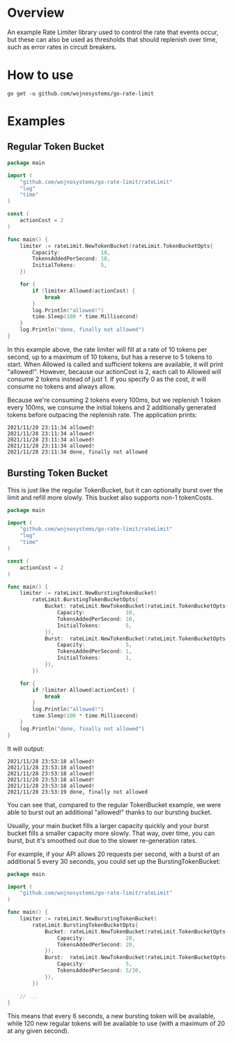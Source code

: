 # Overview

An example Rate Limiter library used to control the rate that events occur, but these can also be used as thresholds that should replenish over time, such as error rates in circuit breakers.

# How to use

`go get -u github.com/wojnosystems/go-rate-limit`

# Examples

## Regular Token Bucket

```go
package main

import (
	"github.com/wojnosystems/go-rate-limit/rateLimit"
	"log"
	"time"
)

const (
	actionCost = 2
)

func main() {
	limiter := rateLimit.NewTokenBucket(rateLimit.TokenBucketOpts{
		Capacity:             10,
		TokensAddedPerSecond: 10,
		InitialTokens:        5,
	})

	for {
		if !limiter.Allowed(actionCost) {
			break
		}
		log.Println("allowed!")
		time.Sleep(100 * time.Millisecond)
	}
	log.Println("done, finally not allowed")
}
```

In this example above, the rate limiter will fill at a rate of 10 tokens per second, up to a maximum of 10 tokens, but has a reserve to 5 tokens to start. When Allowed is called and sufficient tokens are available, it will print "allowed!". However, because our actionCost is 2, each call to Allowed will consume 2 tokens instead of just 1. If you specify 0 as the cost, it will consume no tokens and always allow.

Because we're consuming 2 tokens every 100ms, but we replenish 1 token every 100ms, we consume the initial tokens and 2 additionally generated tokens before outpacing the replenish rate. The application prints:

```text
2021/11/28 23:11:34 allowed!
2021/11/28 23:11:34 allowed!
2021/11/28 23:11:34 allowed!
2021/11/28 23:11:34 allowed!
2021/11/28 23:11:34 done, finally not allowed
```

## Bursting Token Bucket

This is just like the regular TokenBucket, but it can optionally burst over the limit and refill more slowly. This bucket also supports non-1 tokenCosts.

```go
package main

import (
	"github.com/wojnosystems/go-rate-limit/rateLimit"
	"log"
	"time"
)

const (
	actionCost = 2
)

func main() {
	limiter := rateLimit.NewBurstingTokenBucket(
		rateLimit.BurstingTokenBucketOpts{
			Bucket: rateLimit.NewTokenBucket(rateLimit.TokenBucketOpts{
				Capacity:             10,
				TokensAddedPerSecond: 10,
				InitialTokens:        5,
			}),
			Burst:  rateLimit.NewTokenBucket(rateLimit.TokenBucketOpts{
				Capacity:             5,
				TokensAddedPerSecond: 1,
				InitialTokens:        1,
			}),
		})

	for {
		if !limiter.Allowed(actionCost) {
			break
		}
		log.Println("allowed!")
		time.Sleep(100 * time.Millisecond)
	}
	log.Println("done, finally not allowed")
}
```

It will output:

```text
2021/11/28 23:53:18 allowed!
2021/11/28 23:53:18 allowed!
2021/11/28 23:53:18 allowed!
2021/11/28 23:53:18 allowed!
2021/11/28 23:53:18 allowed!
2021/11/28 23:53:19 done, finally not allowed
```

You can see that, compared to the regular TokenBucket example, we were able to burst out an additional "allowed!" thanks to our bursting bucket.

Usually, your main bucket fills a larger capacity quickly and your burst bucket fills a smaller capacity more slowly. That way, over time, you can burst, but it's smoothed out due to the slower re-generation rates.

For example, if your API allows 20 requests per second, with a burst of an additional 5 every 30 seconds, you could set up the BurstingTokenBucket:

```go
package main

import (
	"github.com/wojnosystems/go-rate-limit/rateLimit"
)

func main() {
	limiter := rateLimit.NewBurstingTokenBucket(
		rateLimit.BurstingTokenBucketOpts{
			Bucket: rateLimit.NewTokenBucket(rateLimit.TokenBucketOpts{
				Capacity:             20,
				TokensAddedPerSecond: 20,
			}),
			Burst:  rateLimit.NewTokenBucket(rateLimit.TokenBucketOpts{
				Capacity:             5,
				TokensAddedPerSecond: 5/30,
			}),
		})
		
    // ...
}
```

This means that every 6 seconds, a new bursting token will be available, while 120 new regular tokens will be available to use (with a maximum of 20 at any given second).
